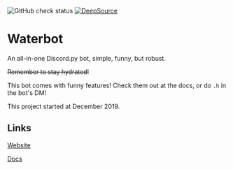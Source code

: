 ![GitHub check status](https://github.com/austiko/waterbot/workflows/Build%20bot/badge.svg)
[![DeepSource](https://static.deepsource.io/deepsource-badge-light-mini.svg)](https://deepsource.io/gh/waterbotdev/waterbot/?ref=repository-badge)
# Waterbot

An all-in-one Discord.py bot, simple, funny, but robust.

~~Remember to stay hydrated!~~

This bot comes with funny features! Check them out at the docs, or do `.h` in the bot's DM!

This project started at December 2019. 

## Links
[Website](https://waterbotdev.github.io)

[Docs](https://waterbotdev.github.io/docs)
